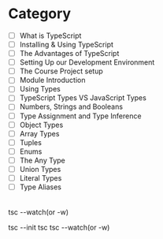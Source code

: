 # Category

- [ ] What is TypeScript
- [ ] Installing & Using TypeScript
- [ ] The Advantages of TypeScript
- [ ] Setting Up our Development Environment
- [ ] The Course Project setup
- [ ] Module Introduction
- [ ] Using Types
- [ ] TypeScript Types VS JavaScript Types
- [ ] Numbers, Strings and Booleans
- [ ] Type Assignment and Type Inference
- [ ] Object Types
- [ ] Array Types
- [ ] Tuples
- [ ] Enums
- [ ] The Any Type
- [ ] Union Types
- [ ] Literal Types
- [ ] Type Aliases

######
tsc --watch(or -w)

tsc --init
tsc
tsc --watch(or -w)
